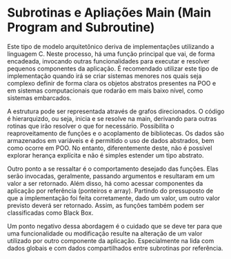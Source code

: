 # Subrotinas e Apliações Main (Main Program and Subroutine)

Este tipo de modelo arquitetônico deriva de implementações utilizando a linguagem C. Neste processo, há uma função principal que vai, de forma encadeada, invocando outras funcionalidades para executar e resolver pequenos componentes da aplicação. É recomendado utilizar este tipo de implementação quando irá se criar sistemas menores nos quais seja complexo definir de forma clara os objetos abstratos presentes na POO e em sistemas computacionais que rodarão em mais baixo nível, como sistemas embarcados.

A estrutura pode ser representada através de grafos direcionados. O código é hierarquizdo, ou seja, inicia e se resolve na main, derivando para outras rotinas que irão resolver o que for necessário. Possibilita o reaproveitamento de funções e o acoplamento de bibliotecas. Os dados são armazenados em variáveis e é permitido o uso de dados abstrados, bem como ocorre em POO. No entanto, diferentemente deste, não é possível explorar herança explícita e não é simples estender um tipo abstrato.

Outro ponto a se ressaltar é o comportamento desejado das funções. Elas serão invocadas, geralmente, passando argumentos e resultaram em um valor a ser retornado. Além disso, há como acessar componentes da aplicação por referência (ponteiros e array). Partindo do pressuposto de que a implementação foi feita corretamente, dado um valor, um outro valor previsto deverá ser retornado. Assim, as funções também podem ser classificadas como Black Box.

Um ponto negativo dessa abordagem é o cuidado que se deve ter para que uma funcionalidade ou modificação resulte na alteração de um valor utilizado por outro componente da aplicação. Especialmente na lida com dados globais e com dados compartilhados entre subrotinas por referência.